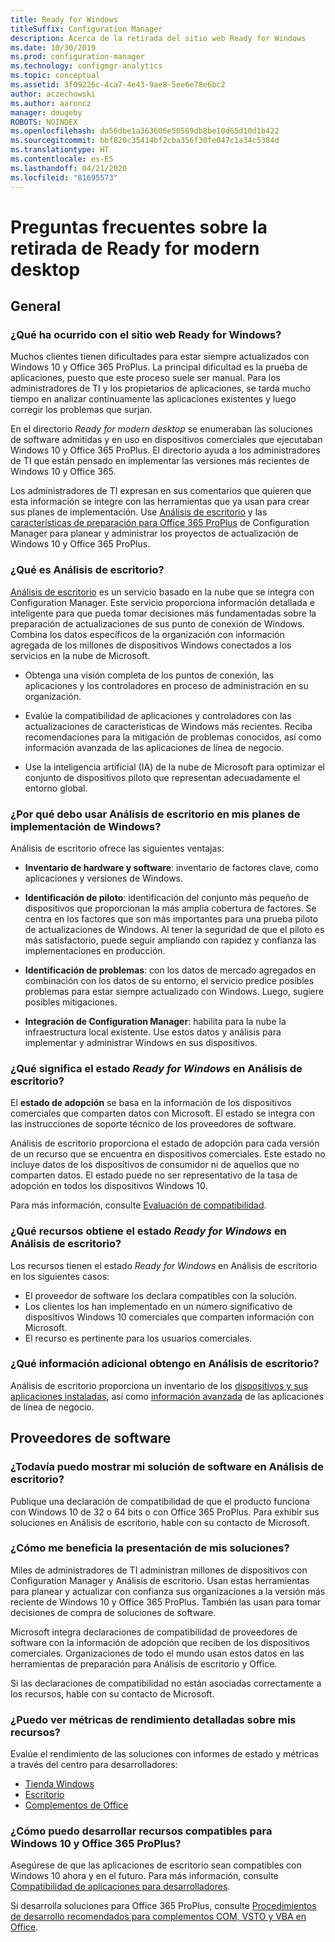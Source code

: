 ```yaml
---
title: Ready for Windows
titleSuffix: Configuration Manager
description: Acerca de la retirada del sitio web Ready for Windows
ms.date: 10/30/2019
ms.prod: configuration-manager
ms.technology: configmgr-analytics
ms.topic: conceptual
ms.assetid: 3f09226c-4ca7-4e43-9ae8-5ee6e78e6bc2
author: aczechowski
ms.author: aaroncz
manager: dougeby
ROBOTS: NOINDEX
ms.openlocfilehash: da56dbe1a363606e50569db8be10d65d10d1b422
ms.sourcegitcommit: bbf820c35414bf2cba356f30fe047c1a34c5384d
ms.translationtype: HT
ms.contentlocale: es-ES
ms.lasthandoff: 04/21/2020
ms.locfileid: "81695573"
---
```

# <a name="ready-for-modern-desktop-retirement-faq"></a>Preguntas frecuentes sobre la retirada de Ready for modern desktop

<!-- placeholder -->

## <a name="general"></a>General

### <a name="what-happened-to-the-ready-for-windows-website"></a>¿Qué ha ocurrido con el sitio web Ready for Windows?

Muchos clientes tienen dificultades para estar siempre actualizados con Windows 10 y Office 365 ProPlus. La principal dificultad es la prueba de aplicaciones, puesto que este proceso suele ser manual. Para los administradores de TI y los propietarios de aplicaciones, se tarda mucho tiempo en analizar continuamente las aplicaciones existentes y luego corregir los problemas que surjan.

En el directorio *Ready for modern desktop* se enumeraban las soluciones de software admitidas y en uso en dispositivos comerciales que ejecutaban Windows 10 y Office 365 ProPlus. El directorio ayuda a los administradores de TI que están pensado en implementar las versiones más recientes de Windows 10 y Office 365.

Los administradores de TI expresan en sus comentarios que quieren que esta información se integre con las herramientas que ya usan para crear sus planes de implementación. Use [Análisis de escritorio](https://aka.ms/dadocs) y las [características de preparación para Office 365 ProPlus](https://docs.microsoft.com/deployoffice/readiness-tools#office-365-proplus-readiness-features-in-configuration-manager-current-branch) de Configuration Manager para planear y administrar los proyectos de actualización de Windows 10 y Office 365 ProPlus. 

### <a name="what-is-desktop-analytics"></a>¿Qué es Análisis de escritorio?

[Análisis de escritorio](https://aka.ms/dadocs) es un servicio basado en la nube que se integra con Configuration Manager. Este servicio proporciona información detallada e inteligente para que pueda tomar decisiones más fundamentadas sobre la preparación de actualizaciones de sus punto de conexión de Windows. Combina los datos específicos de la organización con información agregada de los millones de dispositivos Windows conectados a los servicios en la nube de Microsoft.

-    Obtenga una visión completa de los puntos de conexión, las aplicaciones y los controladores en proceso de administración en su organización.

-    Evalúe la compatibilidad de aplicaciones y controladores con las actualizaciones de características de Windows más recientes. Reciba recomendaciones para la mitigación de problemas conocidos, así como información avanzada de las aplicaciones de línea de negocio.

-    Use la inteligencia artificial (IA) de la nube de Microsoft para optimizar el conjunto de dispositivos piloto que representan adecuadamente el entorno global.

### <a name="why-should-i-use-desktop-analytics-for-my-windows-deployment-plans"></a>¿Por qué debo usar Análisis de escritorio en mis planes de implementación de Windows?

Análisis de escritorio ofrece las siguientes ventajas:

-    **Inventario de hardware y software**: inventario de factores clave, como aplicaciones y versiones de Windows.

-    **Identificación de piloto**: identificación del conjunto más pequeño de dispositivos que proporcionan la más amplia cobertura de factores. Se centra en los factores que son más importantes para una prueba piloto de actualizaciones de Windows. Al tener la seguridad de que el piloto es más satisfactorio, puede seguir ampliando con rapidez y confianza las implementaciones en producción.

-    **Identificación de problemas**: con los datos de mercado agregados en combinación con los datos de su entorno, el servicio predice posibles problemas para estar siempre actualizado con Windows. Luego, sugiere posibles mitigaciones.

-    **Integración de Configuration Manager**: habilita para la nube la infraestructura local existente. Use estos datos y análisis para implementar y administrar Windows en sus dispositivos.

### <a name="what-does-the-ready-for-windows-status-mean-in-desktop-analytics"></a>¿Qué significa el estado *Ready for Windows* en Análisis de escritorio?

El **estado de adopción** se basa en la información de los dispositivos comerciales que comparten datos con Microsoft. El estado se integra con las instrucciones de soporte técnico de los proveedores de software.

Análisis de escritorio proporciona el estado de adopción para cada versión de un recurso que se encuentra en dispositivos comerciales. Este estado no incluye datos de los dispositivos de consumidor ni de aquellos que no comparten datos. El estado puede no ser representativo de la tasa de adopción en todos los dispositivos Windows 10.

Para más información, consulte [Evaluación de compatibilidad](compat-assessment.md).

### <a name="what-assets-get-the-ready-for-windows-status-in-desktop-analytics"></a>¿Qué recursos obtiene el estado *Ready for Windows* en Análisis de escritorio? 

Los recursos tienen el estado *Ready for Windows* en Análisis de escritorio en los siguientes casos:

-    El proveedor de software los declara compatibles con la solución.
-    Los clientes los han implementado en un número significativo de dispositivos Windows 10 comerciales que comparten información con Microsoft.
-    El recurso es pertinente para los usuarios comerciales.

### <a name="what-additional-insights-do-i-get-in-desktop-analytics"></a>¿Qué información adicional obtengo en Análisis de escritorio?

Análisis de escritorio proporciona un inventario de los [dispositivos y sus aplicaciones instaladas](about-assets.md), así como [información avanzada](compat-assessment.md#advanced-insights) de las aplicaciones de línea de negocio. 

## <a name="software-providers"></a>Proveedores de software

### <a name="can-i-still-list-my-software-solution-in-desktop-analytics"></a>¿Todavía puedo mostrar mi solución de software en Análisis de escritorio?

Publique una declaración de compatibilidad de que el producto funciona con Windows 10 de 32 o 64 bits o con Office 365 ProPlus. Para exhibir sus soluciones en Análisis de escritorio, hable con su contacto de Microsoft.

### <a name="how-can-listing-my-solutions-benefit-me"></a>¿Cómo me beneficia la presentación de mis soluciones?

Miles de administradores de TI administran millones de dispositivos con Configuration Manager y Análisis de escritorio. Usan estas herramientas para planear y actualizar con confianza sus organizaciones a la versión más reciente de Windows 10 y Office 365 ProPlus. También las usan para tomar decisiones de compra de soluciones de software.

Microsoft integra declaraciones de compatibilidad de proveedores de software con la información de adopción que reciben de los dispositivos comerciales. Organizaciones de todo el mundo usan estos datos en las herramientas de preparación para Análisis de escritorio y Office. 

Si las declaraciones de compatibilidad no están asociadas correctamente a los recursos, hable con su contacto de Microsoft.

### <a name="can-i-see-detailed-performance-metrics-on-my-assets"></a>¿Puedo ver métricas de rendimiento detalladas sobre mis recursos?

Evalúe el rendimiento de las soluciones con informes de estado y métricas a través del centro para desarrolladores: 

- [Tienda Windows](https://docs.microsoft.com/windows/uwp/publish/health-report)
- [Escritorio](https://docs.microsoft.com/windows/desktop/appxpkg/windows-desktop-application-program)
- [Complementos de Office](https://docs.microsoft.com/office/dev/store/update-unpublish-and-view-metrics) 

### <a name="how-can-i-develop-compatible-assets-for-windows-10-and-office-365-proplus"></a>¿Cómo puedo desarrollar recursos compatibles para Windows 10 y Office 365 ProPlus?

Asegúrese de que las aplicaciones de escritorio sean compatibles con Windows 10 ahora y en el futuro. Para más información, consulte [Compatibilidad de aplicaciones para desarrolladores](https://developer.microsoft.com/windows/desktop/app-compatibility).

Si desarrolla soluciones para Office 365 ProPlus, consulte [Procedimientos de desarrollo recomendados para complementos COM, VSTO y VBA en Office](https://docs.microsoft.com/visualstudio/vsto/development-best-practices-for-com-vsto-and-vba-add-ins-in-office).
